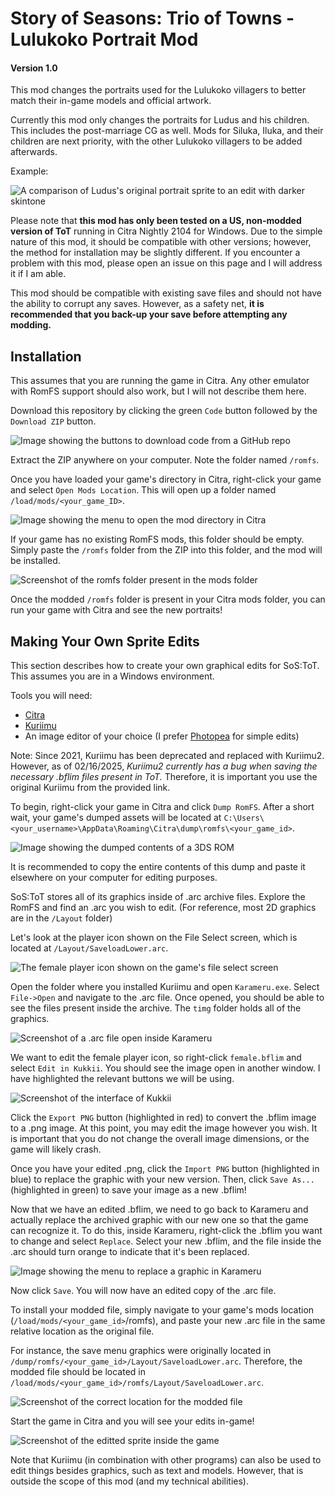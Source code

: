 # Story of Seasons: Trio of Towns - Lulukoko Portrait Mod
#### Version 1.0

This mod changes the portraits used for the Lulukoko villagers to better match their in-game models and official artwork.

Currently this mod only changes the portraits for Ludus and his children. This includes the post-marriage CG as well. Mods for Siluka, Iluka, and their children are next priority, with the other Lulukoko villagers to be added afterwards.

Example:

![A comparison of Ludus's original portrait sprite to an edit with darker skintone](/readme_imgs/ludus_edit_compare.jpg)

Please note that **this mod has only been tested on a US, non-modded version of ToT** running in Citra Nightly 2104 for Windows. Due to the simple nature of this mod, it should be compatible with other versions; however, the method for installation may be slightly different.
If you encounter a problem with this mod, please open an issue on this page and I will address it if I am able.

This mod should be compatible with existing save files and should not have the ability to corrupt any saves. However, as a safety net, **it is recommended that you back-up your save before attempting any modding.**

## Installation

This assumes that you are running the game in Citra. Any other emulator with RomFS support should also work, but I will not describe them here.

Download this repository by clicking the green `Code` button followed by the `Download ZIP` button.

![Image showing the buttons to download code from a GitHub repo](/readme_imgs/tutorial_2.jpg)

Extract the ZIP anywhere on your computer. Note the folder named `/romfs`.

Once you have loaded your game's directory in Citra, right-click your game and select `Open Mods Location`. This will open up a folder named `/load/mods/<your_game_ID>`.

![Image showing the menu to open the mod directory in Citra](/readme_imgs/tutorial_1.jpg)

If your game has no existing RomFS mods, this folder should be empty. Simply paste the `/romfs` folder from the ZIP into this folder, and the mod will be installed.

![Screenshot of the romfs folder present in the mods folder](/readme_imgs/tutorial_3.jpg)

Once the modded `/romfs` folder is present in your Citra mods folder, you can run your game with Citra and see the new portraits!

## Making Your Own Sprite Edits

This section describes how to create your own graphical edits for SoS:ToT. This assumes you are in a Windows environment.

Tools you will need:
- [Citra](https://citra-emulator.com/)
- [Kuriimu](https://github.com/IcySon55/Kuriimu/releases)
- An image editor of your choice (I prefer [Photopea](https://www.photopea.com/) for simple edits)

Note: Since 2021, Kuriimu has been deprecated and replaced with Kuriimu2. However, as of 02/16/2025, *Kuriimu2 currently has a bug when saving the necessary .bflim files present in ToT.* Therefore, it is important you use the original Kuriimu from the provided link.

To begin, right-click your game in Citra and click `Dump RomFS`. After a short wait, your game's dumped assets will be located at `C:\Users\<your_username>\AppData\Roaming\Citra\dump\romfs\<your_game_id>`.

![Image showing the dumped contents of a 3DS ROM](/readme_imgs/tutorial_4.jpg)

It is recommended to copy the entire contents of this dump and paste it elsewhere on your computer for editing purposes.

SoS:ToT stores all of its graphics inside of .arc archive files. Explore the RomFS and find an .arc you wish to edit. (For reference, most 2D graphics are in the `/Layout` folder)

Let's look at the player icon shown on the File Select screen, which is located at `/Layout/SaveloadLower.arc`.

![The female player icon shown on the game's file select screen](/readme_imgs/female.bflim.00.png)

Open the folder where you installed Kuriimu and open `Karameru.exe`. Select `File->Open` and navigate to the .arc file. Once opened, you should be able to see the files present inside the archive. The `timg` folder holds all of the graphics.

![Screenshot of a .arc file open inside Karameru](/readme_imgs/tutorial_5.jpg)

We want to edit the female player icon, so right-click `female.bflim` and select `Edit in Kukkii`. You should see the image open in another window. I have highlighted the relevant buttons we will be using.

![Screenshot of the interface of Kukkii](/readme_imgs/tutorial_6.jpg)

Click the `Export PNG` button (highlighted in red) to convert the .bflim image to a .png image. At this point, you may edit the image however you wish. It is important that you do not change the overall image dimensions, or the game will likely crash.

Once you have your edited .png, click the `Import PNG` button (highlighted in blue) to replace the graphic with your new version. Then, click `Save As...` (highlighted in green) to save your image as a new .bflim!

Now that we have an edited .bflim, we need to go back to Karameru and actually replace the archived graphic with our new one so that the game can recognize it. To do this, inside Karameru, right-click the .bflim you want to change and select `Replace`. Select your new .bflim, and the file inside the .arc should turn orange to indicate that it's been replaced.

![Image showing the menu to replace a graphic in Karameru](/readme_imgs/tutorial_7.jpg)

Now click `Save`. You will now have an edited copy of the .arc file.

To install your modded file, simply navigate to your game's mods location (`/load/mods/<your_game_id>`/romfs), and paste your new .arc file in the same relative location as the original file.

For instance, the save menu graphics were originally located in `/dump/romfs/<your_game_id>/Layout/SaveloadLower.arc`. Therefore, the modded file should be located in `/load/mods/<your_game_id>/romfs/Layout/SaveloadLower.arc`.

![Screenshot of the correct location for the modded file](/readme_imgs/tutorial_8.jpg)

Start the game in Citra and you will see your edits in-game!

![Screenshot of the editted sprite inside the game](/readme_imgs/tutorial_9.jpg)

Note that Kuriimu (in combination with other programs) can also be used to edit things besides graphics, such as text and models. However, that is outside the scope of this mod (and my technical abilities).
